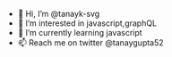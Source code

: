 - 👋 Hi, I’m @tanayk-svg
- 👀 I’m interested in javascript,graphQL
- 🌱 I’m currently learning javascript
- 📫 Reach me on twitter @tanaygupta52

<!---
tanayk-svg/tanayk-svg is a ✨ special ✨ repository because its `README.md` (this file) appears on your GitHub profile.
You can click the Preview link to take a look at your changes.
--->
